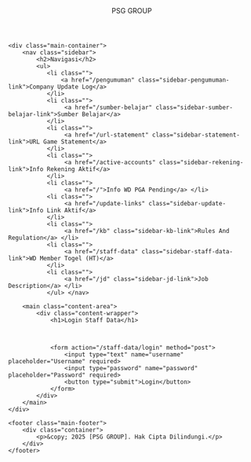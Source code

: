 
<!DOCTYPE html>
<html lang="id">

<head>
    <meta charset="UTF-8">
    <meta name="viewport" content="width=device-width, initial-scale=1.0">
    <title>
        Login Staff Data
    </title>
    <link rel="stylesheet" href="/style.css">
</head>

<body>
    <header class="main-header">
        <div class="container">
            <div class="logo">PSG GROUP</div>
        </div>
    </header>

    <div class="main-container">
        <nav class="sidebar">
            <h2>Navigasi</h2>
            <ul>
               <li class="">
                   <a href="/pengumuman" class="sidebar-pengumuman-link">Company Update Log</a>
               </li>
               <li class="">
                    <a href="/sumber-belajar" class="sidebar-sumber-belajar-link">Sumber Belajar</a>
               </li> 
               <li class="">
                    <a href="/url-statement" class="sidebar-statement-link">URL Game Statement</a>
               </li>
               <li class="">
                    <a href="/active-accounts" class="sidebar-rekening-link">Info Rekening Aktif</a>
               </li> 
               <li class="">
                    <a href="/">Info WD PGA Pending</a> </li>
               <li class="">
                    <a href="/update-links" class="sidebar-update-link">Info Link Aktif</a>
               </li> 
               <li class="">
                    <a href="/kb" class="sidebar-kb-link">Rules And Regulation</a> </li> 
               <li class="">
                    <a href="/staff-data" class="sidebar-staff-data-link">WD Member Togel (HT)</a>
               </li>
               <li class="">
                    <a href="/jd" class="sidebar-jd-link">Job Description</a> </li> 
               </ul> </nav>

        <main class="content-area">
            <div class="content-wrapper">
                <h1>Login Staff Data</h1>

                

                <form action="/staff-data/login" method="post">
                    <input type="text" name="username" placeholder="Username" required>
                    <input type="password" name="password" placeholder="Password" required>
                    <button type="submit">Login</button>
                </form>
            </div>
        </main>
    </div>

    <footer class="main-footer">
        <div class="container">
            <p>&copy; 2025 [PSG GROUP]. Hak Cipta Dilindungi.</p>
        </div>
    </footer>
</body>

</html>

